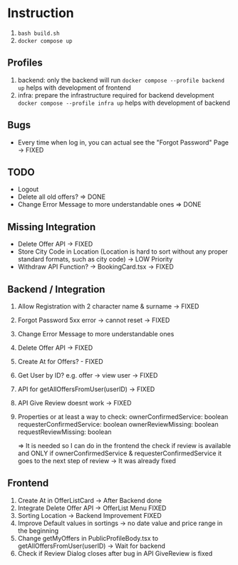 # Instruction
1. `bash build.sh`
2. `docker compose up` 
## Profiles
1. backend: only the backend will run  `docker compose --profile backend up` helps with development of frontend
2. infra: prepare the infrastructure required for backend development `docker compose --profile infra up` helps with development of backend


## Bugs
- Every time when log in, you can actual see the "Forgot Password" Page -> FIXED


## TODO
- Logout
- Delete all old offers?  => DONE
- Change Error Message to more understandable ones => DONE


## Missing Integration
- Delete Offer API -> FIXED
- Store City Code in Location (Location is hard to sort without any proper standard formats, such as city code) -> LOW Priority
- Withdraw API Function? -> BookingCard.tsx -> FIXED

## Backend / Integration
1. Allow Registration with 2 character name & surname -> FIXED
2. Forgot Password 5xx error -> cannot reset -> FIXED
3. Change Error Message to more understandable ones
4. Delete Offer API -> FIXED
5. Create At for Offers? - FIXED
6. Get User by ID? e.g. offer -> view user -> FIXED
7. API for getAllOffersFromUser(userID) -> FIXED
8. API Give Review doesnt work -> FIXED
9. Properties or at least a way to check: 
    ownerConfirmedService: boolean
    requesterConfirmedService: boolean
    ownerReviewMissing: boolean
    requestReviewMissing: boolean

    => It is needed so I can do in the frontend the check if review is available and ONLY if ownerConfirmedService & requesterConfirmedService it goes to the next step of review -> It was already fixed

## Frontend
1. Create At in OfferListCard -> After Backend done
2. Integrate Delete Offer API -> OfferList Menu  FIXED
3. Sorting Location -> Backend Improvement FIXED
4. Improve Default values in sortings -> no date value and price range in the beginning 
5. Change getMyOffers in PublicProfileBody.tsx to getAllOffersFromUser(userID) -> Wait for backend
6. Check if Review Dialog closes after bug in API GiveReview is fixed